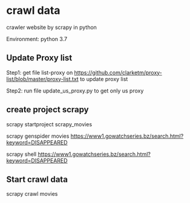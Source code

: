# crawl data
crawler website by scrapy in python

Environment: python 3.7

## Update Proxy list
Step1: get file list-proxy on https://github.com/clarketm/proxy-list/blob/master/proxy-list.txt to update proxy list

Step2: run file update_us_proxy.py to get only us proxy 


## create project scrapy
scrapy startproject scrapy_movies

scrapy genspider movies https://www1.gowatchseries.bz/search.html?keyword=DISAPPEARED

scrapy shell https://www1.gowatchseries.bz/search.html?keyword=DISAPPEARED

## Start crawl data
scrapy crawl movies
